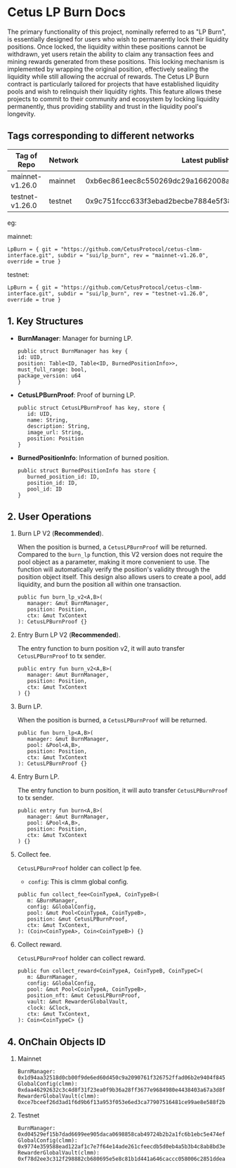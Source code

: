 # Cetus LP Burn Docs

The primary functionality of this project, nominally referred to as "LP Burn", is essentially designed for users who wish to permanently lock their liquidity positions. Once locked, the liquidity within these positions cannot be withdrawn, yet users retain the ability to claim any transaction fees and mining rewards generated from these positions. This locking mechanism is implemented by wrapping the original position, effectively sealing the liquidity while still allowing the accrual of rewards. The Cetus LP Burn contract is particularly tailored for projects that have established liquidity pools and wish to relinquish their liquidity rights. This feature allows these projects to commit to their community and ecosystem by locking liquidity permanently, thus providing stability and trust in the liquidity pool's longevity.

## Tags corresponding to different networks

| Tag of Repo     | Network | Latest published at address                                        | Package ID                                                         |
| --------------- | ------- | ------------------------------------------------------------------ | ------------------------------------------------------------------ |
| mainnet-v1.26.0 | mainnet | 0xb6ec861eec8c550269dc29a1662008a816ac4756df723af5103075b665e32e65 | 0x12d73de9a6bc3cb658ec9dc0fe7de2662be1cea5c76c092fcc3606048cdbac27 |
| testnet-v1.26.0 | testnet | 0x9c751fccc633f3ebad2becbe7884e5f38b4e497127689be0d404b24f79d95d71 | 0x3b494006831b046481c8046910106e2dfbe0d1fa9bc01e41783fb3ff6534ed3a |

eg:

mainnet:

```
LpBurn = { git = "https://github.com/CetusProtocol/cetus-clmm-interface.git", subdir = "sui/lp_burn", rev = "mainnet-v1.26.0", override = true }
```

testnet:

```
LpBurn = { git = "https://github.com/CetusProtocol/cetus-clmm-interface.git", subdir = "sui/lp_burn", rev = "testnet-v1.26.0", override = true }
```

## 1. Key Structures

- **BurnManager**: Manager for burning LP.

  ```move
  public struct BurnManager has key {
  id: UID,
  position: Table<ID, Table<ID, BurnedPositionInfo>>,
  must_full_range: bool,
  package_version: u64
  }
  ```

- **CetusLPBurnProof**: Proof of burning LP.

  ```move
  public struct CetusLPBurnProof has key, store {
     id: UID,
     name: String,
     description: String,
     image_url: String,
     position: Position
  }
  ```

- **BurnedPositionInfo**: Information of burned position.

  ```move
  public struct BurnedPositionInfo has store {
     burned_position_id: ID,
     position_id: ID,
     pool_id: ID
  }
  ```

## 2. User Operations

1. Burn LP V2 (**Recommended**).

   When the position is burned, a `CetusLPBurnProof` will be returned. Compared to the `burn_lp` function, this V2 version does not require the pool object as a parameter, making it more convenient to use. The function will automatically verify the position's validity through the position object itself. This design also allows users to create a pool, add liquidity, and burn the position all within one transaction.

   ```move
   public fun burn_lp_v2<A,B>(
      manager: &mut BurnManager,
      position: Position,
      ctx: &mut TxContext
   ): CetusLPBurnProof {}
   ```

2. Entry Burn LP V2 (**Recommended**).

   The entry function to burn position v2, it will auto transfer `CetusLPBurnProof` to tx sender.

   ```move
   public entry fun burn_v2<A,B>(
      manager: &mut BurnManager,
      position: Position,
      ctx: &mut TxContext
   ) {}
   ```

3. Burn LP.

   When the position is burned, a `CetusLPBurnProof` will be returned.

   ```move
   public fun burn_lp<A,B>(
      manager: &mut BurnManager,
      pool: &Pool<A,B>,
      position: Position,
      ctx: &mut TxContext
   ): CetusLPBurnProof {}
   ```

4. Entry Burn LP.

   The entry function to burn position, it will auto transfer `CetusLPBurnProof` to tx sender.

   ```move
   public entry fun burn<A,B>(
      manager: &mut BurnManager,
      pool: &Pool<A,B>,
      position: Position,
      ctx: &mut TxContext
   ) {}
   ```

5. Collect fee.

   `CetusLPBurnProof` holder can collect lp fee.

   - `config`: This is clmm global config.

   ```move
   public fun collect_fee<CoinTypeA, CoinTypeB>(
      m: &BurnManager,
      config: &GlobalConfig,
      pool: &mut Pool<CoinTypeA, CoinTypeB>,
      position: &mut CetusLPBurnProof,
      ctx: &mut TxContext,
   ): (Coin<CoinTypeA>, Coin<CoinTypeB>) {}
   ```

6. Collect reward.

   `CetusLPBurnProof` holder can collect reward.

   ```move
   public fun collect_reward<CoinTypeA, CoinTypeB, CoinTypeC>(
      m: &BurnManager,
      config: &GlobalConfig,
      pool: &mut Pool<CoinTypeA, CoinTypeB>,
      position_nft: &mut CetusLPBurnProof,
      vault: &mut RewarderGlobalVault,
      clock: &Clock,
      ctx: &mut TxContext,
   ): Coin<CoinTypeC> {}
   ```

## 4. OnChain Objects ID

1. Mainnet

   ```text
   BurnManager: 0x1d94aa32518d0cb00f9de6ed60d450c9a2090761f326752ffad06b2e9404f845
   GlobalConfig(clmm): 0xdaa46292632c3c4d8f31f23ea0f9b36a28ff3677e9684980e4438403a67a3d8f
   RewarderGlobalVault(clmm): 0xce7bceef26d3ad1f6d9b6f13a953f053e6ed3ca77907516481ce99ae8e588f2b
   ```

2. Testnet

   ```text
   BurnManager: 0xd04529ef15b7dad6699ee905daca0698858cab49724b2b2a1fc6b1ebc5e474ef
   GlobalConfig(clmm): 0x9774e359588ead122af1c7e7f64e14ade261cfeecdb5d0eb4a5b3b4c8ab8bd3e
   RewarderGlobalVault(clmm): 0xf78d2ee3c312f298882cb680695e5e8c81b1d441a646caccc058006c2851ddea
   ```
